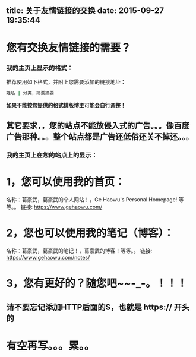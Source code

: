 title: 关于友情链接的交换
date: 2015-09-27 19:35:44
---

# 您有交换友情链接的需要？
### 我的主页上显示的格式：
推荐使用如下格式，并附上您需要添加的链接地址：
```sh
姓名 | 分类，简要摘要
```
**如果不能按您提供的格式排版博主可能会自行调整！**
## 其它要求，，您的站点不能放侵入式的广告。。。像百度广告那种。。。整个站点都是广告还低俗还关不掉还。。。


### 我的主页上在您的站点上的显示：

# 1，您可以使用我的首页：
名称：葛豪武，葛豪武的个人网站！，Ge Haowu's Personal Homepage! 等等。。
链接: https://www.gehaowu.com/
# 2，您也可以使用我的笔记（博客）：
名称：葛豪武，葛豪武的笔记！，葛豪武的博客！等等。。
链接: https://www.gehaowu.com/notes/
# 3，您有更好的？随您吧~~-_-。！！！

## 请不要忘记添加HTTP后面的S，也就是 **https://** 开头的

# 有空再写。。。累。。